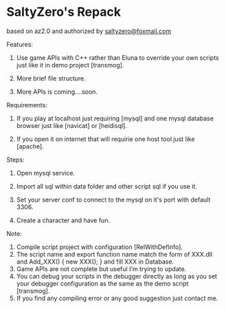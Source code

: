 # SaltyZero's Repack
based on az2.0 and authorized by saltyzero@foxmail.com

Features:

1. Use game APIs with C++ rather than Eluna to override your own scripts just like it in demo project [transmog].

2. More brief file structure.

3. More APIs is coming....soon.

Requirements:

1. If you play at localhost just requiring [mysql] and one mysql database browser just like [navicat] or [heidisql].

2. If you open it on internet that will requirie one host tool just like [apache].

Steps:

1. Open mysql service.

2. Import all sql within data folder and other script sql if you use it.

3. Set your server conf to connect to the mysql on it's port with default 3306.

4. Create a character and have fun.

Note:
1. Compile script project with configuration [RelWithDefInfo]. 
2. The script name and export function name match the form of XXX.dll and Add_XXX() { new XXX(); } and fill XXX in Database.
3. Game APIs are not complete but useful I'm trying to update.
4. You can debug your scripts in the debugger directly as long as you set your debugger configuration as the same as the demo script [transmog].
5. If you find any compiling error or any good suggestion just contact me.
